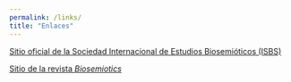 ```yaml
---
permalink: /links/
title: "Enlaces"
---
```


<a href="https://www.biosemiotics.org">Sitio oficial de la Sociedad Internacional de Estudios Biosemióticos (ISBS)</a>

<a href="https://www.springer.com/journal/12304">Sitio de la revista _Biosemiotics_</a>

